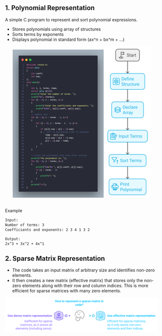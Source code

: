 ## 1. Polynomial Representation
A simple C program to represent and sort polynomial expressions.
- Stores polynomials using array of structures
- Sorts terms by exponents
- Displays polynomial in standard form (ax^n + bx^m + ...)

<div align="center">
  <p align="center">
    <img title="Polynomial" alt="Polynomial 1" src="/images/polynomial_2.png" width="300" style="display: inline-block;">
    <img title="Polynomial" alt="Polynomial 2" src="/images/polynomial_1.svg" width="150" style="display: inline-block;">
  </p>
</div>
<br>
Example

```
Input:
Number of terms: 3
Coefficients and exponents: 2 3 4 1 3 2
```
```
Output:
2x^3 + 3x^2 + 4x^1
```
## 2. Sparse Matrix Representation
- The code takes an input matrix of arbitrary size and identifies non-zero elements.
- It then creates a new matrix (effective matrix) that stores only the non-zero elements along with their row and column indices. This is more efficient for sparse matrices with many zero elements.

<img title="Sparse" alt="Sparse 1" src="/images/Sparse_1.svg" style="display: inline-block;">

